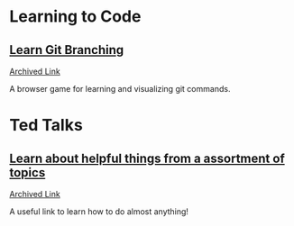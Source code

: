 # Learning to Code

## [Learn Git Branching](https://learngitbranching.js.org/)
[Archived Link](https://web.archive.org/web/20241009005453/https://learngitbranching.js.org/)

A browser game for learning and visualizing git commands.

# Ted Talks

## [Learn about helpful things from a assortment of topics](https://ted.com)
[Archived Link](/web/20241107231054/https://www.ted.com/)

A useful link to learn how to do almost anything!